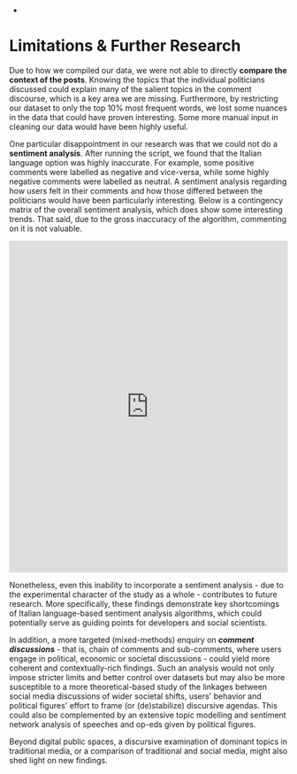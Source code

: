 *
# Limitations & Further Research

Due to how we compiled our data, we were not able to directly **compare the context of the posts**. Knowing the topics that the individual politicians discussed could explain many of the salient topics in the comment discourse, which is a key area we are missing. Furthermore, by restricting our dataset to only the top 10% most frequent words, we lost some nuances in the data that could have proven interesting. Some more manual input in cleaning our data would have been highly useful.


One particular disappointment in our research was that we could not do a **sentiment analysis**. After running the script, we found that the Italian language option was highly inaccurate. For example, some positive comments were labelled as negative and vice-versa, while some highly negative comments were labelled as neutral. A sentiment analysis regarding how users felt in their comments and how those differed between the politicians would have been particularly interesting. Below is a contingency matrix of the overall sentiment analysis, which does show some interesting trends. That said, due to the gross inaccuracy of the algorithm, commenting on it is not valuable.

<iframe class="scribd_iframe_embed" src="https://www.scribd.com/embeds/378745776/content?start_page=1&view_mode=scroll&access_key=key-IUllg9JTKAquHnuSisYN&show_recommendations=true" data-auto-height="false" data-aspect-ratio="1.3333333333333333" scrolling="no" id="doc_94742" width="100%" height="600" frameborder="0"></iframe>

Nonetheless, even this inability to incorporate a sentiment analysis - due to the experimental character of the study as a whole - contributes to future research. More specifically, these findings demonstrate key shortcomings of Italian language-based sentiment analysis algorithms, which could potentially serve as guiding points for developers and social scientists. 

In addition, a more targeted (mixed-methods) enquiry on **_comment discussions_** - that is, chain of comments and sub-comments, where users engage in political, economic or societal discussions - could yield more coherent and contextually-rich findings. Such an analysis would not only impose stricter limits and better control over datasets but may also be more susceptible to a more theoretical-based study of the linkages between social media discussions of wider societal shifts, users' behavior and political figures' effort to frame (or (de)stabilize) discursive agendas. This could also be complemented by an extensive topic modelling and sentiment network analysis of speeches and op-eds given by political figures.

Beyond digital public spaces, a discursive examination of dominant topics in traditional media, or a comparison of traditional and social media, might also shed light on new findings.



